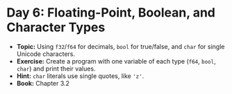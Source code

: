 # Day 6: Floating-Point, Boolean, and Character Types

- **Topic:** Using `f32`/`f64` for decimals, `bool` for true/false, and `char` for single Unicode characters.
- **Exercise:** Create a program with one variable of each type (`f64`, `bool`, `char`) and print their values.
- **Hint:** `char` literals use single quotes, like `'z'`.
- **Book:** Chapter 3.2